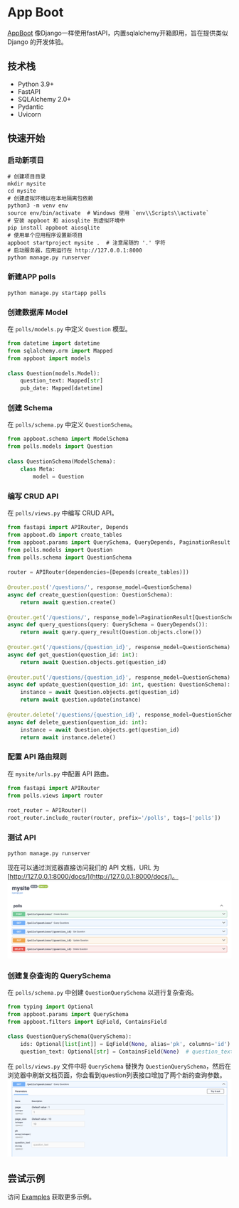 # App Boot
[AppBoot](https://github.com/taogeYT/appboot) 像Django一样使用fastAPI，内置sqlalchemy开箱即用，旨在提供类似 Django 的开发体验。

## 技术栈
- Python 3.9+
- FastAPI
- SQLAlchemy 2.0+
- Pydantic
- Uvicorn
## 快速开始
### 启动新项目
```shell
# 创建项目目录
mkdir mysite
cd mysite
# 创建虚拟环境以在本地隔离包依赖
python3 -m venv env
source env/bin/activate  # Windows 使用 `env\\Scripts\\activate`
# 安装 appboot 和 aiosqlite 到虚拟环境中
pip install appboot aiosqlite
# 使用单个应用程序设置新项目
appboot startproject mysite .  # 注意尾随的 '.' 字符
# 启动服务器，应用运行在 http://127.0.0.1:8000
python manage.py runserver
```
### 新建APP polls
```shell
python manage.py startapp polls
```
### 创建数据库 Model
在 `polls/models.py` 中定义 `Question` 模型。
```python
from datetime import datetime
from sqlalchemy.orm import Mapped
from appboot import models

class Question(models.Model):
    question_text: Mapped[str]
    pub_date: Mapped[datetime]
```
### 创建 Schema
在 `polls/schema.py` 中定义 `QuestionSchema`。
```python
from appboot.schema import ModelSchema
from polls.models import Question

class QuestionSchema(ModelSchema):
    class Meta:
        model = Question
```
### 编写 CRUD API
在 `polls/views.py` 中编写 CRUD API。
```python
from fastapi import APIRouter, Depends
from appboot.db import create_tables
from appboot.params import QuerySchema, QueryDepends, PaginationResult
from polls.models import Question
from polls.schema import QuestionSchema

router = APIRouter(dependencies=[Depends(create_tables)])

@router.post('/questions/', response_model=QuestionSchema)
async def create_question(question: QuestionSchema):
    return await question.create()

@router.get('/questions/', response_model=PaginationResult[QuestionSchema])
async def query_questions(query: QuerySchema = QueryDepends()):
    return await query.query_result(Question.objects.clone())

@router.get('/questions/{question_id}', response_model=QuestionSchema)
async def get_question(question_id: int):
    return await Question.objects.get(question_id)

@router.put('/questions/{question_id}', response_model=QuestionSchema)
async def update_question(question_id: int, question: QuestionSchema):
    instance = await Question.objects.get(question_id)
    return await question.update(instance)

@router.delete('/questions/{question_id}', response_model=QuestionSchema)
async def delete_question(question_id: int):
    instance = await Question.objects.get(question_id)
    return await instance.delete()
```
### 配置 API 路由规则
在 `mysite/urls.py` 中配置 API 路由。
```python
from fastapi import APIRouter
from polls.views import router

root_router = APIRouter()
root_router.include_router(router, prefix='/polls', tags=['polls'])
```
### 测试 API
```shell
python manage.py runserver
```
现在可以通过浏览器直接访问我们的 API 文档，URL 为 [http://127.0.0.1:8000/docs/](http://127.0.0.1:8000/docs/)。
![API 文档](https://github.com/taogeYT/oss/blob/main/resource/appboot/images/polls.png?raw=true)
### 创建复杂查询的 QuerySchema
在 `polls/schema.py` 中创建 `QuestionQuerySchema` 以进行复杂查询。
```python
from typing import Optional
from appboot.params import QuerySchema
from appboot.filters import EqField, ContainsField

class QuestionQuerySchema(QuerySchema):
    ids: Optional[list[int]] = EqField(None, alias='pk', columns='id')  # 按 ID 列表查询 Question
    question_text: Optional[str] = ContainsField(None)  # question_text 字段模糊查询
```
在 `polls/views.py` 文件中将 `QuerySchema` 替换为 `QuestionQuerySchema`，然后在浏览器中刷新文档页面，你会看到question列表接口增加了两个新的查询参数。
![复杂查询参数](https://github.com/taogeYT/oss/blob/main/resource/appboot/images/query.png?raw=true)

## 尝试示例
访问 [Examples](./examples) 获取更多示例。
